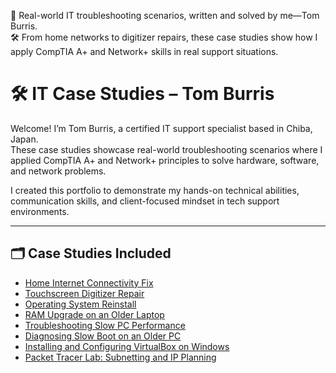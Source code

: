 💼 Real-world IT troubleshooting scenarios, written and solved by me—Tom Burris.  
🛠️ From home networks to digitizer repairs, these case studies show how I apply CompTIA A+ and Network+ skills in real support situations.

# 🛠️ IT Case Studies – Tom Burris

Welcome! I’m Tom Burris, a certified IT support specialist based in Chiba, Japan.  
These case studies showcase real-world troubleshooting scenarios where I applied CompTIA A+ and Network+ principles to solve hardware, software, and network problems.

I created this portfolio to demonstrate my hands-on technical abilities, communication skills, and client-focused mindset in tech support environments.

---

## 🗂️ Case Studies Included

- [Home Internet Connectivity Fix](./internet_fix.md)
- [Touchscreen Digitizer Repair](./touchscreen_digitizer.md)
- [Operating System Reinstall](./os_reinstall.md)
- [RAM Upgrade on an Older Laptop](./ram_upgrade.md)
- [Troubleshooting Slow PC Performance](./slow_pc.md)
- [Diagnosing Slow Boot on an Older PC](./slow_boot_case_study.md)
- [Installing and Configuring VirtualBox on Windows](./virtualbox_install_walkthrough.md)
- [Packet Tracer Lab: Subnetting and IP Planning](./packet_tracer_lab.md)
